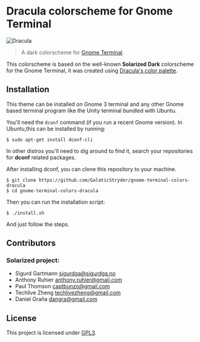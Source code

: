 Dracula colorscheme for Gnome Terminal
========================================

![Dracula](https://cloud.githubusercontent.com/assets/398893/3528156/4d3d53a8-078c-11e4-8518-820d61886e7a.gif)

> A dark colorscheme for [Gnome Terminal](https://github.com/GNOME/gnome-terminal).

This colorscheme is based on the well-known __Solarized Dark__ colorscheme for the Gnome Terminal, it was created using [Dracula's color palette](https://github.com/zenorocha/dracula-theme#color-palette).

Installation
----------------------

This theme can be installed on Gnome 3 terminal and any other Gnome based terminal program like the Unity terminal bundled with Ubuntu.

You'll need the `dconf` command (if you run a recent Gnome version). In Ubuntu,this can be installed by running:

    $ sudo apt-get install dconf-cli

In other distros you'll need to dig around to find it, search your repositories for __dconf__ related packages.

After installing dconf, you can clone this repository to your machine.

    $ git clone https://github.com/GalaticStryder/gnome-terminal-colors-dracula
    $ cd gnome-terminal-colors-dracula

Then you can run the installation script:

    $ ./install.sh

And just follow the steps.

Contributors
----------------------

### Solarized project:

* Sigurd Gartmann <sigurdga@sigurdga.no>
* Anthony Ruhier <anthony.ruhier@gmail.com>
* Paul Thomson <captbunzo@gmail.com>
* Techlive Zheng <techlivezheng@gmail.com>
* Daniel Graña <dangra@gmail.com>

License
----------------------

This project is licensed under [GPL3](gpl-3.0.md).
